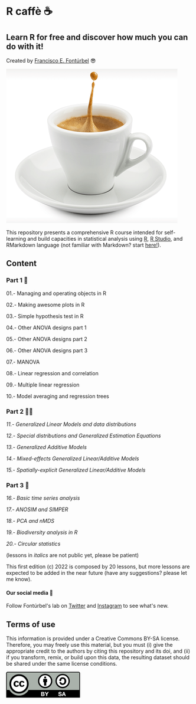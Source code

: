 # R caffè :coffee:

## Learn R for free and discover how much you can do with it!

Created by [Francisco E. Fontúrbel](https://github.com/fonturbel) :sunglasses:

![cup](images/caffe.png)

This repository presents a comprehensive R course intended for self-learning and build capacities in statistical analysis using [R](https://cran.r-project.org), [R Studio](https://rstudio.com), and RMarkdown language (not familiar with Markdown? start [here!](https://guides.github.com/features/mastering-markdown/)).

## Content

### Part 1 :baby:

01.- Managing and operating objects in R

02.- Making awesome plots in R

03.- Simple hypothesis test in R

04.- Other ANOVA designs part 1

05.- Other ANOVA designs part 2

06.- Other ANOVA designs part 3

07.- MANOVA

08.- Linear regression and correlation

09.- Multiple linear regression

10.- Model averaging and regression trees


### Part 2 :man_beard:

_11.- Generalized Linear Models and data distributions_

_12.- Special distributions and Generalized Estimation Equations_

_13.- Generalized Additive Models_

_14.- Mixed-effects Generalized Linear/Additive Models_

_15.- Spatially-explicit Generalized Linear/Additive Models_


### Part 3 :older_adult:

_16.- Basic time series analysis_

_17.- ANOSIM and SIMPER_

_18.- PCA and nMDS_

_19.- Biodiversity analysis in R_

_20.- Circular statistics_


(lessons in _italics_ are not public yet, please be patient)


This first edition (c) 2022 is composed by 20 lessons, but more lessons are expected to be added in the near future (have any suggestions? please let me know).


#### Our social media :metal:

Follow Fontúrbel's lab on [Twitter](https://twitter.com/IntegrativeEco) and [Instagram](https://www.instagram.com/integrative.ecolab) to see what's new.


## Terms of use

This information is provided under a Creative Commons BY-SA license. Therefore, you may freely use this material, but you must (i) give the appropriate credit to the authors by citing this repository and its doi, and (ii) if you transform, remix, or build upon this data, the resulting dataset should be shared under the same license conditions.

![license](images/license.png)
